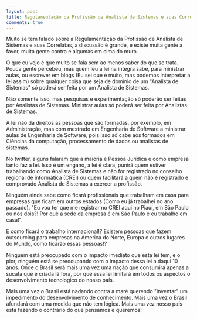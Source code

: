 ```yaml
---
layout: post
title: Regulamentação da Profissão de Analista de Sistemas e suas Correlatas
comments: true
---
```


Muito se tem falado sobre a Regulamentação da Profissão de Analista de Sistemas e suas Correlatas, a discussão é grande, e existe muita gente a favor, muita gente contra e algumas em cima do muro.

O que eu vejo é que muito se fala sem ao menos saber do que se trata. Pouca gente percebeu, mas quem leu a lei na íntegra sabe, para ministrar aulas, ou escrever em blogs (Eu sei que é muito, mas podemos interpretar a lei assim) sobre qualquer coisa que seja de domínio de um "Analista de Sistemas" só poderá ser feita por um Analista de Sistemas.

Não somente isso, mas pesquisas e experimentação só poderão ser feitas por Analistas de Sistemas. Ministrar aulas só poderá ser feita por Analistas de Sistemas.

A lei não da direitos as pessoas que são formadas, por exemplo, em Administração, mas com mestrado em Engenharia de Software a ministrar aulas de Engenharia de Software, pois isso só cabe aos formados em Ciências da computação, processamento de dados ou analistas de sistemas.

No twitter, alguns falaram que a maioria é Pessoa Jurídica e como empresa tanto faz a lei. Isso é um engano, a lei é clara, punirá quem estiver trabalhando como Analista de Sistemas e não for registrado no conselho regional de informática (CREI) ou quem facilitará a quem não é registrado e comprovado Analista de Sistemas a exercer a profissão.

Ninguém ainda sabe como ficará profissionais que trabalham em casa para empresas que ficam em outros estados (Como eu já trabalhei no ano passado). "Eu vou ter que me registrar no CREI aqui no Piauí, em São Paulo ou nos dois?! Por quê a sede da empresa é em São Paulo e eu trabalho em casa!".

E como ficará o trabalho internacional!? Existem pessoas que fazem outsourcing para empresas na America do Norte, Europa e outros lugares do Mundo, como ficarão essas pessoas!?

Ninguém está preocupado com o impacto imediato que esta lei tem, e o pior, ninguém está se preocupando com o impacto dessa lei a daqui 10 anos. Onde o Brasil será mais uma vez uma nação que consumirá apenas a sucata que é criada lá fora, por que essa lei limitará em todos os aspectos o desenvolvimento tecnologico do nosso país.

Mais uma vez o Brasil está nadando contra a maré querendo "inventar" um impedimento do desenvolvimento de conhecimento. Mais uma vez o Brasil afundará com uma medida que não tem lógica. Mais uma vez nosso país está fazendo o contrário do que pensamos e queremos!
